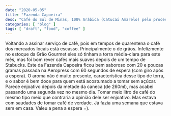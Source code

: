 ```yaml
---
date: "2020-05-05"
title: "Fazenda Capoeira"
desc: "Café do Sul de Minas, 100% Arábica (Catucaí Amarelo) pelo processo de cereja descascado e torra média clara."
categories: [ "blog" ]
tags: [ "draft", "food", "coffee" ]
---
```

Voltando a assinar serviço de café, pois em tempos de quarentena o café dos mercados locais está escasso. Principalmente o de grãos. Infelizmente no estoque da Grão Gourmet eles só tinham a torra média-clara para este mês, mas foi bom rever cafés mais suaves depois de um tempo de Stabucks. Este da Fazenda Capoeira ficou bem saboroso com 20 e poucas gramas passada na Aeropress com 60 segundos de espera (com giro após a espera). O aroma não é muito presente, característica desse tipo de torra, e o sabor é bem doce para quem está acostumado a tomar sem açúcar. Parece enjoativo depois da metade da caneca (de 260ml), mas acabei passando uma segunda vez no mesmo dia. Tomar meio litro de café do mesmo tipo meio que contraria a opinião dele ser enjoativo. Mas estava com saudades de tomar café de verdade. Já fazia uma semana que estava sem em casa. Valeu a pena a espera =).
